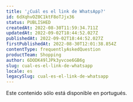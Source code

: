 ```yaml
---
title: '¿Cuál es el link de WhatsApp?'
id: 6dXqhvOZ0C1ktF8oTJjx36
status: PUBLISHED
createdAt: 2022-08-30T11:59:34.711Z
updatedAt: 2022-09-02T18:44:52.027Z
publishedAt: 2022-09-02T18:44:52.027Z
firstPublishedAt: 2022-08-30T12:01:38.854Z
contentType: frequentlyAskedQuestion
productTeam: Shopping
author: 6DODK49lJPk3yvcoe6GB6g
slug: cual-es-el-link-de-whatsapp
locale: es
legacySlug: cual-es-el-link-de-whatsapp
---
```


<div class="alert alert-warning">
  <p>Este contenido sólo está disponible en portugués.</p>
</div>
